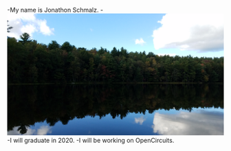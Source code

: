 -My name is Jonathon Schmalz.
-![Photo](GraftonPark0.jpg)
-I will graduate in 2020.
-I will be working on OpenCircuits.
